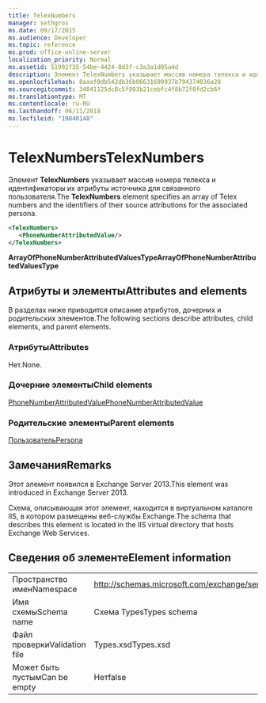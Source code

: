 ```yaml
---
title: TelexNumbers
manager: sethgros
ms.date: 09/17/2015
ms.audience: Developer
ms.topic: reference
ms.prod: office-online-server
localization_priority: Normal
ms.assetid: 51992f35-54be-4424-8d3f-c3a3a1d05a4d
description: Элемент TelexNumbers указывает массив номера телекса и идентификаторы их атрибуты источника для связанного пользователя.
ms.openlocfilehash: 8aaaf0db542db36b06631690937b794374036a28
ms.sourcegitcommit: 34041125dc8c5f993b21cebfc4f8b72f0fd2cb6f
ms.translationtype: MT
ms.contentlocale: ru-RU
ms.lasthandoff: 06/11/2018
ms.locfileid: "19840148"
---
```

# <a name="telexnumbers"></a><span data-ttu-id="8832c-103">TelexNumbers</span><span class="sxs-lookup"><span data-stu-id="8832c-103">TelexNumbers</span></span>

<span data-ttu-id="8832c-104">Элемент **TelexNumbers** указывает массив номера телекса и идентификаторы их атрибуты источника для связанного пользователя.</span><span class="sxs-lookup"><span data-stu-id="8832c-104">The **TelexNumbers** element specifies an array of Telex numbers and the identifiers of their source attributions for the associated persona.</span></span> 
  
```XML
<TelexNumbers>
   <PhoneNumberAttributedValue/>
</TelexNumbers>
```

 <span data-ttu-id="8832c-105">**ArrayOfPhoneNumberAttributedValuesType**</span><span class="sxs-lookup"><span data-stu-id="8832c-105">**ArrayOfPhoneNumberAttributedValuesType**</span></span>
## <a name="attributes-and-elements"></a><span data-ttu-id="8832c-106">Атрибуты и элементы</span><span class="sxs-lookup"><span data-stu-id="8832c-106">Attributes and elements</span></span>

<span data-ttu-id="8832c-107">В разделах ниже приводится описание атрибутов, дочерних и родительских элементов.</span><span class="sxs-lookup"><span data-stu-id="8832c-107">The following sections describe attributes, child elements, and parent elements.</span></span>
  
### <a name="attributes"></a><span data-ttu-id="8832c-108">Атрибуты</span><span class="sxs-lookup"><span data-stu-id="8832c-108">Attributes</span></span>

<span data-ttu-id="8832c-109">Нет.</span><span class="sxs-lookup"><span data-stu-id="8832c-109">None.</span></span>
  
### <a name="child-elements"></a><span data-ttu-id="8832c-110">Дочерние элементы</span><span class="sxs-lookup"><span data-stu-id="8832c-110">Child elements</span></span>

[<span data-ttu-id="8832c-111">PhoneNumberAttributedValue</span><span class="sxs-lookup"><span data-stu-id="8832c-111">PhoneNumberAttributedValue</span></span>](phonenumberattributedvalue.md)
  
### <a name="parent-elements"></a><span data-ttu-id="8832c-112">Родительские элементы</span><span class="sxs-lookup"><span data-stu-id="8832c-112">Parent elements</span></span>

[<span data-ttu-id="8832c-113">Пользователь</span><span class="sxs-lookup"><span data-stu-id="8832c-113">Persona</span></span>](persona.md)
  
## <a name="remarks"></a><span data-ttu-id="8832c-114">Замечания</span><span class="sxs-lookup"><span data-stu-id="8832c-114">Remarks</span></span>

<span data-ttu-id="8832c-115">Этот элемент появился в Exchange Server 2013.</span><span class="sxs-lookup"><span data-stu-id="8832c-115">This element was introduced in Exchange Server 2013.</span></span>
  
<span data-ttu-id="8832c-116">Схема, описывающая этот элемент, находится в виртуальном каталоге IIS, в котором размещены веб-службы Exchange.</span><span class="sxs-lookup"><span data-stu-id="8832c-116">The schema that describes this element is located in the IIS virtual directory that hosts Exchange Web Services.</span></span>
  
## <a name="element-information"></a><span data-ttu-id="8832c-117">Сведения об элементе</span><span class="sxs-lookup"><span data-stu-id="8832c-117">Element information</span></span>

|||
|:-----|:-----|
|<span data-ttu-id="8832c-118">Пространство имен</span><span class="sxs-lookup"><span data-stu-id="8832c-118">Namespace</span></span>  <br/> |http://schemas.microsoft.com/exchange/services/2006/types  <br/> |
|<span data-ttu-id="8832c-119">Имя схемы</span><span class="sxs-lookup"><span data-stu-id="8832c-119">Schema name</span></span>  <br/> |<span data-ttu-id="8832c-120">Схема Types</span><span class="sxs-lookup"><span data-stu-id="8832c-120">Types schema</span></span>  <br/> |
|<span data-ttu-id="8832c-121">Файл проверки</span><span class="sxs-lookup"><span data-stu-id="8832c-121">Validation file</span></span>  <br/> |<span data-ttu-id="8832c-122">Types.xsd</span><span class="sxs-lookup"><span data-stu-id="8832c-122">Types.xsd</span></span>  <br/> |
|<span data-ttu-id="8832c-123">Может быть пустым</span><span class="sxs-lookup"><span data-stu-id="8832c-123">Can be empty</span></span>  <br/> |<span data-ttu-id="8832c-124">Нет</span><span class="sxs-lookup"><span data-stu-id="8832c-124">false</span></span>  <br/> |
   

